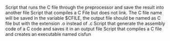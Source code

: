 Script that runs the C file through the preprocessor and save the result into another file
Script that compiles a C File but does not link. The C file name will be saved in the variable $CFILE, the output file should be named as C file but with the extension .o instead of .c
Script that generate the assembly code of a C code and saves it in an output file
Script that compiles a C file and creates an executable named cisfun
